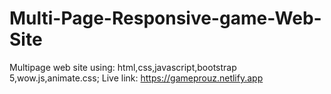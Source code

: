 # Multi-Page-Responsive-game-Web-Site
Multipage web site using: html,css,javascript,bootstrap 5,wow.js,animate.css;
Live link: https://gameprouz.netlify.app
